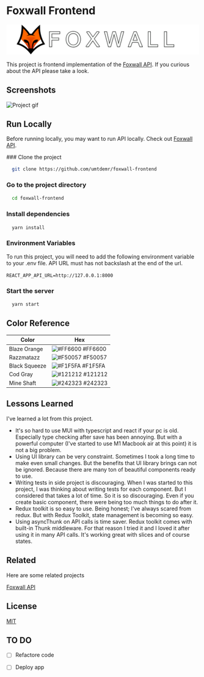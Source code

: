 # Foxwall Frontend 
![Logo](./images/logo-with-text.png)

This project is frontend implementation of the [Foxwall API](https://github.com/umtdemr/foxwall). If you curious about the API please take a look.

## Screenshots

![Project gif](https://media1.giphy.com/media/rmb8gnVkoibDPhQoNr/giphy.gif?cid=790b7611932a903817f7c158bd82417cbc2a7cd3c5aedaf4&rid=giphy.gif&ct=g)


## Run Locally


Before running locally, you may want to run API locally. Check out [Foxwall API](https://github.com/umtdemr/foxwall).



### Clone the project

```bash
  git clone https://github.com/umtdemr/foxwall-frontend
```

### Go to the project directory

```bash
  cd foxwall-frontend
```

### Install dependencies

```bash
  yarn install
```

### Environment Variables

To run this project, you will need to add the following environment variable to your .env file. API URL must has not backslash at the end of the url.

`REACT_APP_API_URL=http://127.0.0.1:8000`

### Start the server

```bash
  yarn start
```

## Color Reference

| Color             | Hex                                                                |
| ----------------- | ------------------------------------------------------------------ |
| Blaze Orange | ![#FF6600](https://via.placeholder.com/10/FF6600f?text=+) #FF6600 |
| Razzmatazz | ![#F50057](https://via.placeholder.com/10/F50057?text=+) #F50057 |
| Black Squeeze | ![#F1F5FA](https://via.placeholder.com/10/F1F5FA?text=+) #F1F5FA |
| Cod Gray | ![#121212](https://via.placeholder.com/10/121212?text=+) #121212 | 
| Mine Shaft | ![#242323](https://via.placeholder.com/10/242323?text=+) #242323 | 



## Lessons Learned

I've learned a lot from this project. 

- It's so hard to use MUI with typescript and react if your pc is old. Especially type checking after save has been annoying. But with a powerful computer (I've started to use M1 Macbook air at this point) it is not a big problem.
- Using UI library can be very constraint. Sometimes I took a long time to make even small changes. But the benefits that UI library brings can not be ignored. Because there are many ton of beautiful components ready to use.
- Writing tests in side project is discouraging. When I was started to this project, I was thinking about writing tests for each component. But I considered that takes a lot of time. So it is so discouraging. Even if you create basic component, there were being too much things to do after it.
- Redux toolkit is so easy to use. Being honest; I've always scared from redux. But with Redux Toolkit, state management is becoming so easy.
- Using asyncThunk on API calls is time saver. Redux toolkit comes with built-in Thunk middleware. For that reason I tried it and I loved it after using it in many API calls. It's working great with slices and of course states. 


## Related

Here are some related projects

[Foxwall API](https://github.com/umtdemr/foxwall)


## License

[MIT](https://choosealicense.com/licenses/mit/)



## TO DO

- [ ] Refactore code
- [ ] Deploy app

